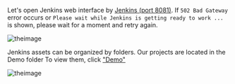 

Let's open Jenkins web interface by [Jenkins (port 8081)]({{TRAFFIC_HOST1_8081}}).   If `502 Bad Gateway` error occurs or `Please wait while Jenkins is getting ready to work ...` is shown, please wait for a moment and retry again.

![theimage](https://github.com/quincycheng/katacoda-scenarios/raw/master/conjur-jenkins/media/01-jenkins_signed_in.PNG)

Jenkins assets can be organized by folders.
Our projects are located in the Demo folder
To view them, click ["Demo"]({{TRAFFIC_HOST1_8081}}/job/Demo/)

![theimage](https://github.com/quincycheng/katacoda-scenarios/raw/master/conjur-jenkins/media/02-jenkins_demo_folder_typical_only.PNG)

